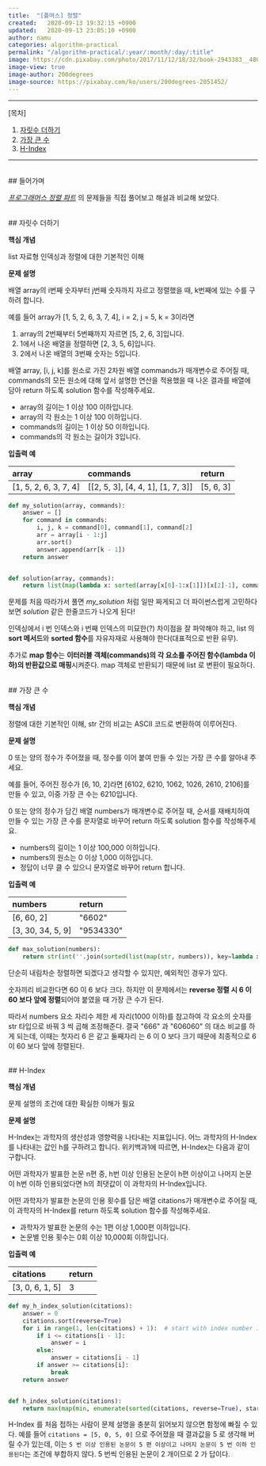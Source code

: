 ```yaml
---
title:  "[플머스] 정렬"
created:   2020-09-13 19:32:15 +0900
updated:   2020-09-13 23:05:10 +0900
author: namu
categories: algorithm-practical
permalink: "/algorithm-practical/:year/:month/:day/:title"
image: https://cdn.pixabay.com/photo/2017/11/12/18/32/book-2943383__480.png
image-view: true
image-author: 200degrees
image-source: https://pixabay.com/ko/users/200degrees-2051452/
---
```



---

[목차]

1. [자릿수 더하기](#자릿수-더하기)
2. [가장 큰 수](#가장-큰-수)
2. [H-Index](#h-index)

---

<br>
## 들어가며

[_프로그래머스 정렬 파트_](https://programmers.co.kr/learn/courses/30/parts/12198) 의
문제들을 직접 풀어보고 해설과 비교해 보았다.

<br>
## 자릿수 더하기

**핵심 개념**

list 자료형 인덱싱과 정렬에 대한 기본적인 이해

**문제 설명**

배열 array의 i번째 숫자부터 j번째 숫자까지 자르고 정렬했을 때, k번째에 있는 수를 구하려 합니다.

예를 들어 array가 [1, 5, 2, 6, 3, 7, 4], i = 2, j = 5, k = 3이라면

1. array의 2번째부터 5번째까지 자르면 [5, 2, 6, 3]입니다.
2. 1에서 나온 배열을 정렬하면 [2, 3, 5, 6]입니다.
3. 2에서 나온 배열의 3번째 숫자는 5입니다.

배열 array, [i, j, k]를 원소로 가진 2차원 배열 commands가 매개변수로 주어질 때,
commands의 모든 원소에 대해 앞서 설명한 연산을 적용했을 때 나온 결과를 배열에 담아 return 하도록 solution 함수를 작성해주세요.
- array의 길이는 1 이상 100 이하입니다.
- array의 각 원소는 1 이상 100 이하입니다.
- commands의 길이는 1 이상 50 이하입니다.
- commands의 각 원소는 길이가 3입니다.

**입출력 예**

| array	| commands | return |
|:--|:--|:--|
| [1, 5, 2, 6, 3, 7, 4] | [[2, 5, 3], [4, 4, 1], [1, 7, 3]] | [5, 6, 3] |

```python
def my_solution(array, commands):
    answer = []
    for command in commands:
        i, j, k = command[0], command[1], command[2]
        arr = array[i - 1:j]
        arr.sort()
        answer.append(arr[k - 1])
    return answer


def solution(array, commands):
    return list(map(lambda x: sorted(array[x[0]-1:x[1]])[x[2]-1], commands))
```

문제를 처음 따라가서 풀면 _my_solution_ 처럼 일딴 짜게되고
더 파이썬스럽게 고민하다보면 _solution_ 같은 한줄코드가 나오게 된다!

인덱싱에서 i 번 인덱스와 i 번째 인덱스의 미묘한(?) 차이점을 잘 파악해야 하고,
list 의 **sort 메서드**와 **sorted 함수**를 자유자재로 사용해야 한다(대표적으로 반환 유무).

추가로 **map 함수**는 **이터러블 객체(commands)의 각 요소를 주어진 함수(lambda 이하)의 반환값으로 매핑**시켜준다.
map 객체로 반환되기 때문에 list 로 변환이 필요하다.

<br>
## 가장 큰 수

**핵심 개념**

정렬에 대한 기본적인 이해, str 간의 비교는 ASCII 코드로 변환하여 이루어진다.

**문제 설명**

0 또는 양의 정수가 주어졌을 때, 정수를 이어 붙여 만들 수 있는 가장 큰 수를 알아내 주세요.

예를 들어, 주어진 정수가 [6, 10, 2]라면 [6102, 6210, 1062, 1026, 2610, 2106]를 만들 수 있고, 이중 가장 큰 수는 6210입니다.

0 또는 양의 정수가 담긴 배열 numbers가 매개변수로 주어질 때,
순서를 재배치하여 만들 수 있는 가장 큰 수를 문자열로 바꾸어 return 하도록 solution 함수를 작성해주세요.
- numbers의 길이는 1 이상 100,000 이하입니다.
- numbers의 원소는 0 이상 1,000 이하입니다.
- 정답이 너무 클 수 있으니 문자열로 바꾸어 return 합니다.

**입출력 예**

| numbers | return |
|:--|:--|
| [6, 60, 2] | "6602" |
| [3, 30, 34, 5, 9] | "9534330" |

```python
def max_solution(numbers):
    return str(int(''.join(sorted(list(map(str, numbers)), key=lambda x: x*3, reverse=True))))
```

단순히 내림차순 정렬하면 되겠다고 생각할 수 있지만, 예외적인 경우가 있다.

숫자끼리 비교한다면 60 이 6 보다 크다.
하지만 이 문제에서는 **reverse 정렬 시 6 이 60 보다 앞에 정렬**되어야 붙였을 때 가장 큰 수가 된다.

따라서 numbers 요소 자리수 제한 세 자리(1000 이하)를 참고하여 각 요소의 숫자를 str 타입으로 바꿔 3 씩 곱해 조정해준다.
결국 "666" 과 "606060" 의 대소 비교를 하게 되는데, 이때는 첫자리 6 은 같고 둘째자리 는 6 이 0 보다 크기 때문에
최종적으로 6 이 60 보다 앞에 정렬된다.

<br>
## H-Index

**핵심 개념**

문제 설명의 조건에 대한 확실한 이해가 필요

**문제 설명**

H-Index는 과학자의 생산성과 영향력을 나타내는 지표입니다.
어느 과학자의 H-Index를 나타내는 값인 h를 구하려고 합니다.
위키백과1에 따르면, H-Index는 다음과 같이 구합니다.

어떤 과학자가 발표한 논문 n편 중, h번 이상 인용된 논문이 h편 이상이고 나머지 논문이 h번 이하 인용되었다면 h의 최댓값이 이 과학자의 H-Index입니다.

어떤 과학자가 발표한 논문의 인용 횟수를 담은 배열 citations가 매개변수로 주어질 때,
이 과학자의 H-Index를 return 하도록 solution 함수를 작성해주세요.
- 과학자가 발표한 논문의 수는 1편 이상 1,000편 이하입니다.
- 논문별 인용 횟수는 0회 이상 10,000회 이하입니다.

**입출력 예**

| citations | return |
|:--|:--|
| [3, 0, 6, 1, 5] | 3 |

```python
def my_h_index_solution(citations):
    answer = 0
    citations.sort(reverse=True)
    for i in range(1, len(citations) + 1):  # start with index number 1
        if i <= citations[i - 1]:
            answer = i
        else:
            answer = citations[i - 1]
        if answer >= citations[i]:
            break
    return answer


def h_index_solution(citations):
    return max(map(min, enumerate(sorted(citations, reverse=True), start=1)))
```

H-Index 를 처음 접하는 사람이 문제 설명을 충분히 읽어보지 않으면 함정에 빠질 수 있다.
예를 들어 ```citations = [5, 0, 5, 0]``` 으로 주어졌을 때
결과값을 5 로 생각해 버릴 수가 있는데, 이는 ```5 번 이상 인용된 논문이 5 편 이상이고 나머지 논문이 5 번 이하 인용된다```는 조건에 부합하지 않다.
5 번씩 인용된 논문이 2 개이므로 2 가 답이다.
